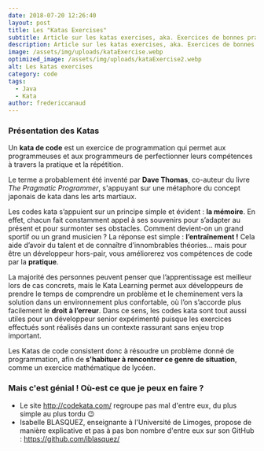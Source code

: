 ```yaml
---
date: 2018-07-20 12:26:40
layout: post
title: Les "Katas Exercises"
subtitle: Article sur les katas exercises, aka. Exercices de bonnes pratiques à la programmation
description: Article sur les katas exercises, aka. Exercices de bonnes pratiques à la programmation
image: /assets/img/uploads/kataExercise.webp
optimized_image: /assets/img/uploads/kataExercise2.webp
alt: Les katas exercises
category: code
tags:
  - Java
  - Kata
author: fredericcanaud
---
```


### Présentation des Katas

Un **kata de code** est un exercice de programmation qui permet aux programmeuses et aux programmeurs de perfectionner leurs compétences à travers la pratique et la répétition.

Le terme a probablement été inventé par **Dave Thomas**, co-auteur du livre *The Pragmatic Programmer*, s'appuyant sur une métaphore du concept japonais de kata dans les arts martiaux.

Les codes kata s’appuient sur un principe simple et évident : **la mémoire**. En effet, chacun fait constamment appel à ses souvenirs pour s’adapter au présent et pour surmonter ses obstacles. Comment devient-on un grand sportif ou un grand musicien ? La réponse est simple : **l’entraînement !** Cela aide d’avoir du talent et de connaître d’innombrables théories… mais pour être un développeur hors-pair, vous améliorerez vos compétences de code par la **pratique**.

La majorité des personnes peuvent penser que l’apprentissage est meilleur lors de cas concrets, mais le Kata Learning permet aux développeurs de prendre le temps de comprendre un problème et le cheminement vers la solution dans un environnement plus confortable, où l’on s’accorde plus facilement le **droit à l’erreur**. Dans ce sens, les codes kata sont tout aussi utiles pour un développeur senior expérimenté puisque les exercices effectués sont réalisés dans un contexte rassurant sans enjeu trop important.

Les Katas de code consistent donc à résoudre un problème donné de programmation, afin de **s'habituer à rencontrer ce genre de situation**, comme un exercice mathématique de lycéen.

### Mais c'est génial ! Où-est ce que je peux en faire ?

- Le site <a href="http://codekata.com/"> http://codekata.com/ </a> regroupe pas mal d'entre eux, du plus simple au plus tordu 😉
- Isabelle BLASQUEZ, enseignante à l'Université de Limoges, propose de manière explicative et pas à pas bon nombre d'entre eux sur son GitHub : <a href="https://github.com/iblasquez/"> https://github.com/iblasquez/ </a>
